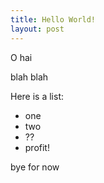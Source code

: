 ```yaml
---
title: Hello World!
layout: post
---
```

O hai

blah blah

Here is a list:
 - one
 - two
 - ??
 - profit!

bye for now

